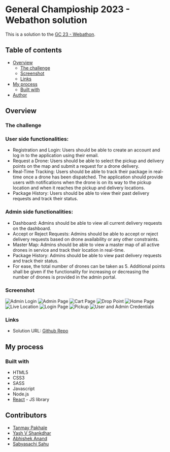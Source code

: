 # General Champioship 2023 - Webathon solution

This is a solution to the [GC 23 - Webathon](https://drive.google.com/drive/folders/11ezwQIoYd56U09MbHllvizSgNRDs1rqe?usp=share_link).

## Table of contents

- [Overview](#overview)
  - [The challenge](#the-challenge)
  - [Screenshot](#screenshot)
  - [Links](#links)
- [My process](#my-process)
  - [Built with](#built-with)
- [Author](#author)

## Overview

### The challenge

### User side functionalities:
- Registration and Login: Users should be able to create an account and log in to the
application using their email.
- Request a Drone: Users should be able to select the pickup and delivery points on the
map and submit a request for a drone delivery.
- Real-Time Tracking: Users should be able to track their package in real-time once a
drone has been dispatched. The application should provide users with notifications when
the drone is on its way to the pickup location and when it reaches the pickup and
delivery locations.
- Package History: Users should be able to view their past delivery requests and track
their status.
### Admin side functionalities:
- Dashboard: Admins should be able to view all current delivery requests on the
dashboard.
- Accept or Reject Requests: Admins should be able to accept or reject delivery requests
based on drone availability or any other constraints.
- Master Map: Admins should be able to view a master map of all active drones in service
and track their location in real-time.
- Package History: Admins should be able to view past delivery requests and track their
status.
- For ease, the total number of drones can be taken as 5. Additional points shall be given
if the functionality for increasing or decreasing the number of drones is provided in the
admin portal.

### Screenshot
![Admin Login](screenshots/AdminLogin.png)
![Admin Page](screenshots/AdminPage.png)
![Cart Page](screenshots/CartPage.png)
![Drop Point](screenshots/DropPoint.png)
![Home Page](screenshots/HomePage.png)
![Live Location](screenshots/LiveLocation.png)
![Login Page](screenshots/LoginPage.png)
![Pickup](screenshots/Pickup.png)
![User and Admin Credentials](screenshots/UserAndAdminCredentials.jpg)

### Links

- Solution URL: [Github Repo](https://github.com/tanmaypakhale/gcwebathondronedelivery)

## My process

### Built with

- HTML5
- CSS3
- SASS
- Javascript
- Node.js
- [React](https://reactjs.org/) - JS library

## Contributors

- [Tanmay Pakhale](https://github.com/tanmaypakhale)
- [Yash V Shankdhar](https://github.com/YashShankhdhar04)
- [Abhishek Anand](https://github.com/scragonrex)
- [Sabyasachi Sahu](https://github.com/sahuSabya)